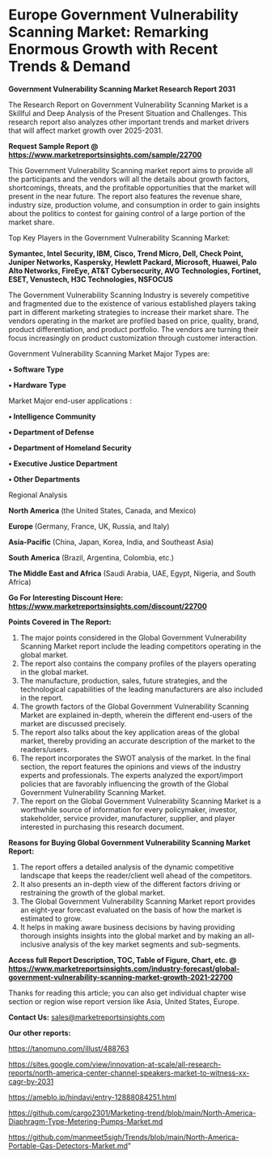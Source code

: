 # Europe Government Vulnerability Scanning Market: Remarking Enormous Growth with Recent Trends & Demand

<strong>Government Vulnerability Scanning Market Research Report 2031</strong>

The Research Report on Government Vulnerability Scanning Market is a Skillful and Deep Analysis of the Present Situation and Challenges. This research report also analyzes other important trends and market drivers that will affect market growth over 2025-2031.

<strong>Request Sample Report @ <a href=https://www.marketreportsinsights.com/sample/22700>https://www.marketreportsinsights.com/sample/22700</a></strong>

This Government Vulnerability Scanning market report aims to provide all the participants and the vendors will all the details about growth factors, shortcomings, threats, and the profitable opportunities that the market will present in the near future. The report also features the revenue share, industry size, production volume, and consumption in order to gain insights about the politics to contest for gaining control of a large portion of the market share.

Top Key Players in the Government Vulnerability Scanning Market:

<strong>Symantec, Intel Security, IBM, Cisco, Trend Micro, Dell, Check Point, Juniper Networks, Kaspersky, Hewlett Packard, Microsoft, Huawei, Palo Alto Networks, FireEye, AT&T Cybersecurity, AVG Technologies, Fortinet, ESET, Venustech, H3C Technologies, NSFOCUS</strong>

The Government Vulnerability Scanning Industry is severely competitive and fragmented due to the existence of various established players taking part in different marketing strategies to increase their market share. The vendors operating in the market are profiled based on price, quality, brand, product differentiation, and product portfolio. The vendors are turning their focus increasingly on product customization through customer interaction.

Government Vulnerability Scanning Market Major Types are:

<strong>• Software Type

• Hardware Type</strong>

Market Major end-user applications :

<strong>• Intelligence Community

• Department of Defense

• Department of Homeland Security

• Executive Justice Department

• Other Departments</strong>

Regional Analysis

</u><strong><b>North America</b></strong> (the United States, Canada, and Mexico)

<strong><b>Europe </b></strong>(Germany, France, UK, Russia, and Italy)

<strong><b>Asia-Pacific</b></strong> (China, Japan, Korea, India, and Southeast Asia)

<strong><b>South America</b></strong> (Brazil, Argentina, Colombia, etc.)

<strong><b>The Middle East and Africa</b></strong> (Saudi Arabia, UAE, Egypt, Nigeria, and South Africa)

<strong>Go For Interesting Discount Here: <a href=https://www.marketreportsinsights.com/discount/22700>https://www.marketreportsinsights.com/discount/22700</a></strong>

<strong>Points Covered in The Report:</strong>
<ol>
  <li>The major points considered in the Global Government Vulnerability Scanning Market report include the leading competitors operating in the global market.</li>
  <li>The report also contains the company profiles of the players operating in the global market.</li>
  <li>The manufacture, production, sales, future strategies, and the technological capabilities of the leading manufacturers are also included in the report.</li>
  <li>The growth factors of the Global Government Vulnerability Scanning Market are explained in-depth, wherein the different end-users of the market are discussed precisely.</li>
  <li>The report also talks about the key application areas of the global market, thereby providing an accurate description of the market to the readers/users.</li>
  <li>The report incorporates the SWOT analysis of the market. In the final section, the report features the opinions and views of the industry experts and professionals. The experts analyzed the export/import policies that are favorably influencing the growth of the Global Government Vulnerability Scanning Market.</li>
  <li>The report on the Global Government Vulnerability Scanning Market is a worthwhile source of information for every policymaker, investor, stakeholder, service provider, manufacturer, supplier, and player interested in purchasing this research document.</li>
</ol>
<strong>Reasons for Buying Global Government Vulnerability Scanning Market Report:</strong>

<ol>
  <li>The report offers a detailed analysis of the dynamic competitive landscape that keeps the reader/client well ahead of the competitors.</li>
  <li>It also presents an in-depth view of the different factors driving or restraining the growth of the global market.</li>
  <li>The Global Government Vulnerability Scanning Market report provides an eight-year forecast evaluated on the basis of how the market is estimated to grow.</li>
  <li>It helps in making aware business decisions by having providing thorough insights insights into the global market and by making an all-inclusive analysis of the key market segments and sub-segments.</li>
</ol>
<strong>Access full Report Description, TOC, Table of Figure, Chart, etc. @ <a href=https://www.marketreportsinsights.com/industry-forecast/global-government-vulnerability-scanning-market-growth-2021-22700>https://www.marketreportsinsights.com/industry-forecast/global-government-vulnerability-scanning-market-growth-2021-22700</a></strong>


Thanks for reading this article; you can also get individual chapter wise section or region wise report version like Asia, United States, Europe.

<strong>Contact Us:</strong>
sales@marketreportsinsights.com

<strong>Our other reports:</strong>

<a href=https://tanomuno.com/illust/488763>https://tanomuno.com/illust/488763</a>

<a href=https://sites.google.com/view/innovation-at-scale/all-research-reports/north-america-center-channel-speakers-market-to-witness-xx-cagr-by-2031>https://sites.google.com/view/innovation-at-scale/all-research-reports/north-america-center-channel-speakers-market-to-witness-xx-cagr-by-2031</a>

<a href=https://ameblo.jp/hindavi/entry-12888084251.html>https://ameblo.jp/hindavi/entry-12888084251.html</a>

<a href=https://github.com/cargo2301/Marketing-trend/blob/main/North-America-Diaphragm-Type-Metering-Pumps-Market.md>https://github.com/cargo2301/Marketing-trend/blob/main/North-America-Diaphragm-Type-Metering-Pumps-Market.md</a>

<a href=https://github.com/manmeet5sigh/Trends/blob/main/North-America-Portable-Gas-Detectors-Market.md>https://github.com/manmeet5sigh/Trends/blob/main/North-America-Portable-Gas-Detectors-Market.md</a>"
